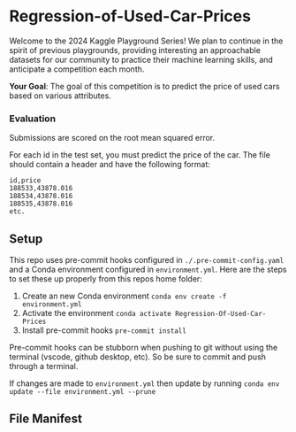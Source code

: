 # Regression-of-Used-Car-Prices
Welcome to the 2024 Kaggle Playground Series! We plan to continue in the spirit of previous playgrounds, providing interesting an approachable datasets for our community to practice their machine learning skills, and anticipate a competition each month.

**Your Goal**: The goal of this competition is to predict the price of used cars based on various attributes.

### Evaluation
Submissions are scored on the root mean squared error.

For each id in the test set, you must predict the price of the car. The file should contain a header and have the following format:

```
id,price
188533,43878.016
188534,43878.016
188535,43878.016
etc.
```

## Setup
This repo uses pre-commit hooks configured in `./.pre-commit-config.yaml` and a Conda environment configured in `environment.yml`. Here are the steps to set these up properly from this repos home folder:
1. Create an new Conda environment `conda env create -f environment.yml`
2. Activate the environment `conda activate Regression-Of-Used-Car-Prices`
3. Install pre-commit hooks `pre-commit install`

Pre-commit hooks can be stubborn when pushing to git without using the terminal (vscode, github desktop, etc). So be sure to commit and push through a terminal.  

If changes are made to `environment.yml` then update by running `conda env update --file environment.yml --prune`

## File Manifest

## 
